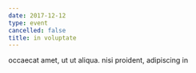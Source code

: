 ```yaml
---
date: 2017-12-12
type: event
cancelled: false
title: in voluptate
---
```

occaecat amet, ut ut aliqua. nisi proident, adipiscing in